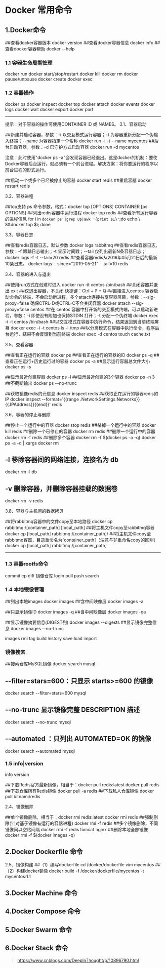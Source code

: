 # Docker 常用命令
## 1.Docker命令
##查看docker容器版本
docker version
##查看docker容器信息
docker info
##查看docker容器帮助
docker --help

### 1.1 容器生命周期管理
docker run
docker start/stop/restart
docker kill
docker rm
docker pause/unpause
docker create
docker exec
### 1.2 容器操作
docker ps
docker inspect
docker top
docker attach
docker events
docker logs
docker wait
docker export
docker port

-- --- --  -  -- 
提示：对于容器的操作可使用CONTAINER ID 或 NAMES。
3.1、容器启动

##新建并启动容器，参数：-i  以交互模式运行容器；-t  为容器重新分配一个伪输入终端；--name  为容器指定一个名称
docker run -i -t --name mycentos
##后台启动容器，参数：-d  已守护方式启动容器
docker run -d mycentos

注意：此时使用"docker ps -a"会发现容器已经退出。这是docker的机制：要使Docker容器后台运行，就必须有一个前台进程。解决方案：将你要运行的程序以前台进程的形式运行。

##启动一个或多个已经被停止的容器
docker start redis
##重启容器
docker restart redis

3.2、容器进程

##top支持 ps 命令参数，格式：docker top [OPTIONS] CONTAINER [ps OPTIONS]
##列出redis容器中运行进程
docker top redis
##查看所有运行容器的进程信息
for i in  `docker ps |grep Up|awk '{print $1}'`;do echo \ &&docker top $i; done

3.3、容器日志

##查看redis容器日志，默认参数
docker logs rabbitmq
##查看redis容器日志，参数：-f  跟踪日志输出；-t   显示时间戳；--tail  仅列出最新N条容器日志；
docker logs -f -t --tail=20 redis
##查看容器redis从2019年05月21日后的最新10条日志。
docker logs --since="2019-05-21" --tail=10 redis

3.4、容器的进入与退出

##使用run方式在创建时进入
docker run -it centos /bin/bash
##关闭容器并退出
exit
##仅退出容器，不关闭
快捷键：Ctrl + P + Q
##直接进入centos 容器启动命令的终端，不会启动新进程，多个attach连接共享容器屏幕，参数：--sig-proxy=false  确保CTRL-D或CTRL-C不会关闭容器
docker attach --sig-proxy=false centos 
##在 centos 容器中打开新的交互模式终端，可以启动新进程，参数：-i  即使没有附加也保持STDIN 打开；-t  分配一个伪终端
docker exec -i -t  centos /bin/bash
##以交互模式在容器中执行命令，结果返回到当前终端屏幕
docker exec -i -t centos ls -l /tmp
##以分离模式在容器中执行命令，程序后台运行，结果不会反馈到当前终端
docker exec -d centos  touch cache.txt 

3.5、查看容器

##查看正在运行的容器
docker ps
##查看正在运行的容器的ID
docker ps -q
##查看正在运行+历史运行过的容器
docker ps -a
##显示运行容器总文件大小
docker ps -s


##显示最近创建容器
docker ps -l
##显示最近创建的3个容器
docker ps -n 3
##不截断输出
docker ps --no-trunc 

##获取镜像redis的元信息
docker inspect redis
##获取正在运行的容器redis的 IP
docker inspect --format='{{range .NetworkSettings.Networks}}{{.IPAddress}}{{end}}' redis

3.6、容器的停止与删除

##停止一个运行中的容器
docker stop redis
##杀掉一个运行中的容器
docker kill redis
##删除一个已停止的容器
docker rm redis
##删除一个运行中的容器
docker rm -f redis
##删除多个容器
docker rm -f $(docker ps -a -q)
docker ps -a -q | xargs docker rm
## -l 移除容器间的网络连接，连接名为 db
docker rm -l db 
## -v 删除容器，并删除容器挂载的数据卷
docker rm -v redis


3.8、容器与主机间的数据拷贝

##将rabbitmq容器中的文件copy至本地路径
docker cp rabbitmq:/[container_path] [local_path]
##将主机文件copy至rabbitmq容器
docker cp [local_path] rabbitmq:/[container_path]/
##将主机文件copy至rabbitmq容器，目录重命名为[container_path]（注意与非重命名copy的区别）
docker cp [local_path] rabbitmq:/[container_path]
-- -- -- -- --- 




### 1.3 容器rootfs命令
commit
cp
diff
镜像仓库
login
pull
push
search
### 1.4 本地镜像管理

##列出本地images
docker images
##含中间映像层
docker images -a

##只显示镜像ID
docker images -q
##含中间映像层
docker images -qa   

##显示镜像摘要信息(DIGEST列)
docker images --digests
##显示镜像完整信息
docker images --no-trunc


images
rmi
tag
build
history
save
load
import
### 镜像搜索
##搜索仓库MySQL镜像
docker search mysql
## --filter=stars=600：只显示 starts>=600 的镜像
docker search --filter=stars=600 mysql
## --no-trunc 显示镜像完整 DESCRIPTION 描述
docker search --no-trunc mysql
## --automated ：只列出 AUTOMATED=OK 的镜像
docker search  --automated mysql
### 1.5 info|version
info
version

##下载Redis官方最新镜像，相当于：docker pull redis:latest
docker pull redis
##下载仓库所有Redis镜像
docker pull -a redis
##下载私人仓库镜像
docker pull bitnami/redis

2.4、镜像删除

##单个镜像删除，相当于：docker rmi redis:latest
docker rmi redis
##强制删除(针对基于镜像有运行的容器进程)
docker rmi -f redis
##多个镜像删除，不同镜像间以空格间隔
docker rmi -f redis tomcat nginx
##删除本地全部镜像
docker rmi -f $(docker images -q)



## 2.Docker Dockerfile 命令
2.5、镜像构建
##（1）编写dockerfile
cd /docker/dockerfile
vim mycentos
##（2）构建docker镜像
docker build -f /docker/dockerfile/mycentos -t mycentos:1.1

## 3.Docker Machine 命令

## 4.Docker Compose 命令

## 5.Docker Swarm 命令

## 6.Docker Stack 命令


> https://www.cnblogs.com/DeepInThought/p/10896790.html
